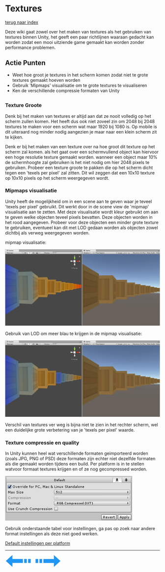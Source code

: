 # Textures
[terug naar index](/Index.md#unity-settings)  

Deze wiki gaat zowel over het maken van textures als het gebruiken van textures binnen Unity, het geeft een paar richtlijnen waaraan gedacht kan 
worden zodat een mooi uitziende game gemaakt kan worden zonder performance problemen.  

## Actie Punten
* Weet hoe groot je textures in het scherm komen zodat niet te grote textures gemaakt hoeven worden
* Gebruik 'Mipmaps' visualisatie om te grote textures te visualiseren
* Ken de verschillende compressie formaten van Unity
##  

### Texture Groote 

Denk bij het maken van textures er altijd aan dat ze nooit volledig op het scherm zullen komen. Het heeft dus ook niet zoveel zin om 2048 bij 2048 textures 
te maken voor een scherm wat maar 1920 bij 1080 is. Op mobile is dit uiteraard nog minder nodig aangezien je maar naar een klein scherm zit te kijken.  

Denk er bij het maken van een texture over na hoe groot dit texture op het scherm zal komen. als het gaat over een schermvullend object kan hiervoor 
een hoge resolutie texture gemaakt worden. wanneer een object maar 10% de schermhoogte zal gebruiken is het niet nodig om hier 2048 pixels te gebruiken. 
Probeer een texture groote te pakken die op het scherm dicht tegen een 'texels per pixel' zal zitten. Dit wil zeggen dat een 10x10 texture op 10x10 pixels 
op het scherm weergegeven wordt. 

### Mipmaps visualisatie

Unity heeft de mogelijkheid om in een scene aan te geven waar je teveel 'texels per pixel' gebruikt. Dit werkt door in de scene view de 'mipmap' 
visualisatie aan te zetten. Met deze visualisatie wordt kleur gebruikt om aan te geven welke objecten teveel pixels bevatten. Deze objecten worden 
in het rood aangegeven. Probeer voor deze objecten een minder grote texture te gebruiken, eventueel kan dit met LOD gedaan worden als objecten zowel 
dichtbij als verweg weergegeven worden.

mipmap visualisatie:  

![Textures_mipmap_normal](/Afbeeldingen/Textures_mipmap_normal.png)  

Gebruik van LOD om meer blau te krijgen in de mipmap visualisatie:  

![Textures_mipmap_LOD](/Afbeeldingen/Textures_mipmap_LOD.png)  

Verschil van textures ver weg is bijna niet te zien in het rechter scherm, wel een duidelijke grote verbetering van je 'texels per pixel' waarde.  

### Texture compressie en quality 

In Unity kunnen heel wat verschillende formaten geimporteerd worden (zoals JPG, PNG of PSD) deze formaten zijn echter niet dezelfde formaten als die 
gemaakt worden tijdens een build. Per platform is in te stellen watvoor formaat textures krijgen en of ze nog gecompressed worden.  

![Textures_QualitySettings](/Afbeeldingen/Textures_QualitySettings.png)  

Gebruik onderstaande tabel voor instellingen, ga pas op zoek naar andere format instellingen als deze niet goed werken.  

[Default instellingen per platform](/Graphics/Default_Texture_Settings.md)  


---
[![Last Page](/Afbeeldingen/Arrow_back_small.png)](/Graphics/Overdraw.md) [![Next Page](/Afbeeldingen/Arrow_next_small.png)](/Graphics/ParticleSystems.md)